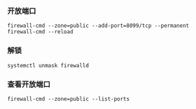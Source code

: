 ### 开放端口
```
firewall-cmd --zone=public --add-port=8099/tcp --permanent   
firewall-cmd --reload
```

### 解锁
```
systemctl unmask firewalld
```

### 查看开放端口
```
firewall-cmd --zone=public --list-ports
```
